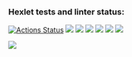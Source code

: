 ### Hexlet tests and linter status:
[![Actions Status](https://github.com/antoshhkii/frontend-project-44/workflows/hexlet-check/badge.svg)](https://github.com/antoshhkii/frontend-project-44/actions)
<a href="https://codeclimate.com/github/antoshhkii/frontend-project-44/maintainability"><img src="https://api.codeclimate.com/v1/badges/81dbdaa888f58ceddb60/maintainability" /></a>
<a href="https://asciinema.org/a/SRPkPKXhZ55IKFS3W8pGUSA6h" target="_blank"><img src="https://asciinema.org/a/SRPkPKXhZ55IKFS3W8pGUSA6h.svg" /></a>
<a href="https://asciinema.org/a/c2naVaxyTLfDxTmPO2SyePJdp" target="_blank"><img src="https://asciinema.org/a/c2naVaxyTLfDxTmPO2SyePJdp.svg" /></a>
<a href="https://asciinema.org/a/oh2gjdiYMP6bXpcKa4eGJ9Qaz" target="_blank"><img src="https://asciinema.org/a/oh2gjdiYMP6bXpcKa4eGJ9Qaz.svg" /></a>
<a href="https://asciinema.org/a/ARMxPDefDwQT9GPWi2lQYXxGk" target="_blank"><img src="https://asciinema.org/a/ARMxPDefDwQT9GPWi2lQYXxGk.svg" /></a>
<a href="https://asciinema.org/a/5LU6czwAPlgOgKuyMr3NoS44l" target="_blank"><img src="https://asciinema.org/a/5LU6czwAPlgOgKuyMr3NoS44l.svg" /></a>

<a href="https://asciinema.org/a/SATZHDPGihtCA5cUUzR66BfGZ" target="_blank"><img src="https://asciinema.org/a/SATZHDPGihtCA5cUUzR66BfGZ.svg" /></a>